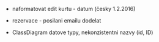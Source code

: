 - naformatovat edit kurtu - datum (česky 1.2.2016)

- rezervace - posilani emailu dodelat

- ClassDiagram datove typy, nekonzistentni nazvy (id, ID)

